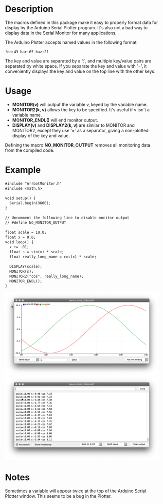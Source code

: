 Description
===========

The macros defined in this package make it easy to properly format
data for display by the Arduino Serial Plotter program.  It's also not a bad
way to display data in the Serial Monitor for many applications.

The Arduino Plotter accepts named values in the following format

    foo:43 bar:65 baz:21

The key and value are separated by a ':', and multiple key/value pairs
are separated by white space.  If you separate the key and value
with '=', it conveniently displays the key and value on the top line
with the other keys.

Usage
=====

- **MONITOR(v)** will output the variable v, keyed by the variable name.
- **MONITOR2(k, v)** allows the key to be specified.  It's useful if v isn't
  a variable name.
- **MONITOR\_ENDL()** will end monitor output.
- **DISPLAY(v)** and **DISPLAY2(k, v)** are similar to MONITOR and MONITOR2,
  except they use '=' as a separator, giving a non-plotted display of
  the key and value.

Defining the macro **NO\_MONITOR\_OUTPUT** removes all monitoring data from
the compiled code.

Example
=======

    #include "ArrbotMonitor.h"
    #include <math.h>

    void setup() {
      Serial.begin(9600);
    }

    // Uncomment the following line to disable monitor output
    // #define NO_MONITOR_OUTPUT

    float scale = 10.0;
    float x = 0.0;
    void loop() {
      x += .01;
      float s = sin(x) * scale;
      float really_long_name = cos(x) * scale;

      DISPLAY(scale);
      MONITOR(s);
      MONITOR2("cos", really_long_name);
      MONITOR_ENDL();
    }

![plotter screenshot](extras/plotter-screenshot.png)
![monitor screenshot](extras/monitor-screenshot.png)

Notes
=====

Sometimes a variable will appear twice at the top of the Arduino
Serial Plotter window.  This seems to be a bug in the Plotter.
